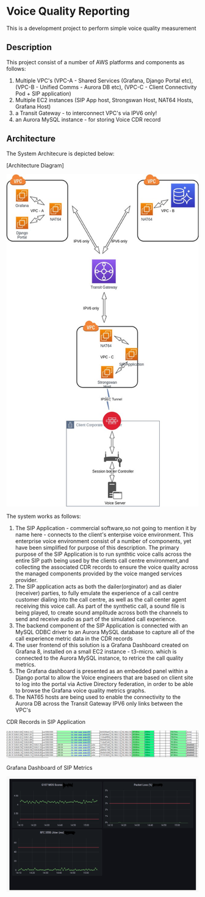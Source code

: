 # Voice Quality Reporting

This is a development project to perform simple voice quality measurement


## Description

This project consist of a number of AWS platforms and components as follows:
1. Multiple VPC's (VPC-A - Shared Services (Grafana, Django Portal etc), (VPC-B - Unified Comms - Aurora DB etc), (VPC-C - Client Connectivity Pod + SIP application) 
3. Multiple EC2 instances (SIP App host, Strongswan Host, NAT64 Hosts, Grafana Host)
4. a Transit Gateway - to interconnect VPC's via IPV6 only!
5. an Aurora MySQL instance - for storing Voice CDR record

## Architecture

The System Architecure is depicted below:

[Architecture Diagram]

<img src = ./spi-voice.jpg>

The system works as follows:
1. The SIP Application - commercial software,so not going to mention it by name here - connects to the client's enterpise voice environment. This enterprise voice environment consist of a number of components, yet have been simplified for purpose of this description. The primary purpose of the SIP Application is to run synthtic voice calls across the entire SIP path being used by the clients call centre environment,and collecting the associated CDR records to ensure the voice quality across the managed components provided by the voice manged services provider.
2. The SIP application acts as both the dailer(orginator) and as dialer (receiver) parties, to fully emulate the experience of a call centre customer dialing into the call centre, as well as the call center agent receiving this voice call. As part of the synthetic call, a sound file is being played, to create sound amplitude across both the channels to send and receive audio as part of the simulated call experience.
3. The backend component of the SIP Application is connected with an MySQL ODBC driver to an Aurora MySQL database to capture all of the call experience metric data in the CDR records
4. The user frontend of this solution is a Grafana Dashboard created on Grafana 8, installed on a small EC2 instance - t3-micro. which is connected to the Aurora MySQL instance, to retrice the call quality metrics. 
5. The Grafana dashboard is presented as an embedded panel within a Django portal to allow the Voice engineers that are based on client site to log into the portal via Active Directory federation, in order to be able to browse the Grafana voice quality metrics graphs.
6. The NAT65 hosts are being used to enable the connectivity to the Aurora DB across the Transit Gateway IPV6 only links between the VPC's 

CDR Records in SIP Application


<img src = ./CDRInfo.png>
   
Grafana Dashboard of SIP Metrics

<img src = ./sipgrafana.png>
